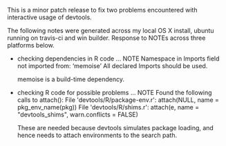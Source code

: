 This is a minor patch release to fix two problems encountered with interactive usage of devtools.

The following notes were generated across my local OS X install, ubuntu running on travis-ci and win builder. Response to NOTEs across three platforms below.

* checking dependencies in R code ... NOTE
  Namespace in Imports field not imported from: ‘memoise’
  All declared Imports should be used.
  
  memoise is a build-time dependency.

* checking R code for possible problems ... NOTE
  Found the following calls to attach():
    File 'devtools/R/package-env.r':
      attach(NULL, name = pkg_env_name(pkg))
    File 'devtools/R/shims.r':
      attach(e, name = "devtools_shims", warn.conflicts = FALSE)

  These are needed because devtools simulates package loading, and hence
  needs to attach environments to the search path.

